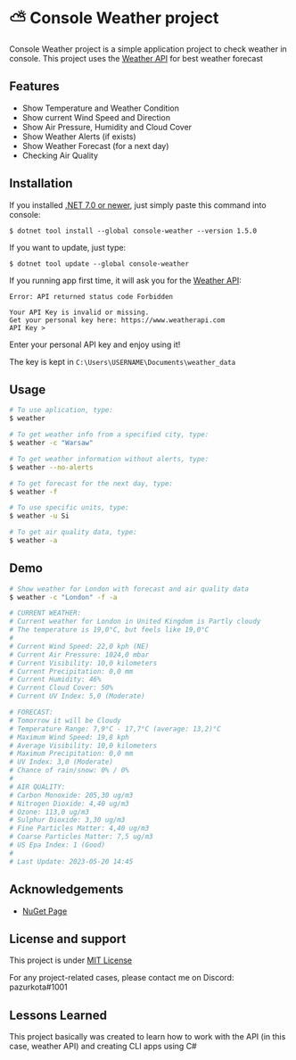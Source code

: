 # ⛅ Console Weather project
Console Weather project is a simple application project to check weather in console. This project uses the [Weather API](https://www.weatherapi.com/) for best weather forecast



## Features

- Show Temperature and Weather Condition
- Show current Wind Speed and Direction
- Show Air Pressure, Humidity and Cloud Cover
- Show Weather Alerts (if exists)
- Show Weather Forecast (for a next day)
- Checking Air Quality



## Installation

If you installed [.NET 7.0 or newer](https://dotnet.microsoft.com/en-us/download), just simply paste this command into console:
```console
$ dotnet tool install --global console-weather --version 1.5.0
```

If you want to update, just type:
```console
$ dotnet tool update --global console-weather
```

If you running app first time, it will ask you for the [Weather API](https://www.weatherapi.com/):
``` 
Error: API returned status code Forbidden

Your API Key is invalid or missing.
Get your personal key here: https://www.weatherapi.com
API Key >
```
Enter your personal API key and enjoy using it!

The key is kept in `C:\Users\USERNAME\Documents\weather_data`
## Usage
```bash
# To use aplication, type:
$ weather

# To get weather info from a specified city, type:
$ weather -c "Warsaw"

# To get weather information without alerts, type:
$ weather --no-alerts

# To get forecast for the next day, type:
$ weather -f

# To use specific units, type:
$ weather -u Si

# To get air quality data, type:
$ weather -a
```

## Demo
```bash
# Show weather for London with forecast and air quality data
$ weather -c "London" -f -a

# CURRENT WEATHER:
# Current weather for London in United Kingdom is Partly cloudy
# The temperature is 19,0°C, but feels like 19,0°C
#
# Current Wind Speed: 22,0 kph (NE)
# Current Air Pressure: 1024,0 mbar
# Current Visibility: 10,0 kilometers
# Current Precipitation: 0,0 mm
# Current Humidity: 46%
# Current Cloud Cover: 50%
# Current UV Index: 5,0 (Moderate)

# FORECAST:
# Tomorrow it will be Cloudy
# Temperature Range: 7,9°C - 17,7°C (average: 13,2)°C
# Maximum Wind Speed: 19,8 kph
# Average Visibility: 10,0 kilometers
# Maximum Precipitation: 0,0 mm
# UV Index: 3,0 (Moderate)
# Chance of rain/snow: 0% / 0%
#
# AIR QUALITY:
# Carbon Monoxide: 205,30 ug/m3
# Nitrogen Dioxide: 4,40 ug/m3
# Ozone: 113,0 ug/m3
# Sulphur Dioxide: 3,30 ug/m3
# Fine Particles Matter: 4,40 ug/m3
# Coarse Particles Matter: 7,5 ug/m3
# US Epa Index: 1 (Good)
# 
# Last Update: 2023-05-20 14:45
```

## Acknowledgements

- [NuGet Page](https://www.nuget.org/packages/console-weather/)


## License and support
This project is under [MIT License](https://github.com/pazurkota/console-weather/blob/master/LICENCE.md)

For any project-related cases, please contact me on Discord: pazurkota#1001


## Lessons Learned

This project basically was created to learn how to work with the API (in this case, weather API) and creating CLI apps using C#
